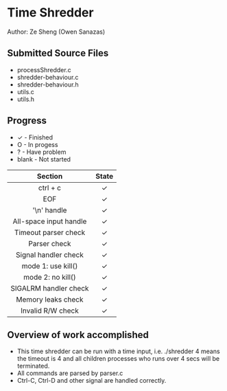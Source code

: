 # Time Shredder
Author: Ze Sheng (Owen Sanazas)


## Submitted Source Files
* processShredder.c
* shredder-behaviour.c
* shredder-behaviour.h
* utils.c
* utils.h

## Progress
* ✓ - Finished
* O - In progess
* ? - Have problem
* blank - Not started

Section | State
:----: |:----:
ctrl + c  | ✓
EOF  | ✓
'\n' handle | ✓
All-space input handle | ✓
Timeout parser check | ✓
Parser check | ✓
Signal handler check | ✓
mode 1: use kill()| ✓
mode 2: no kill() | ✓
SIGALRM handler check | ✓
Memory leaks check | ✓
Invalid R/W check | ✓



## Overview of work accomplished
* This time shredder can be run with a time input, i.e. ./shredder 4 means the timeout is 4 and all children processes who runs over 4 secs will be terminated.
* All commands are parsed by parser.c
* Ctrl-C, Ctrl-D and other signal are handled correctly.
